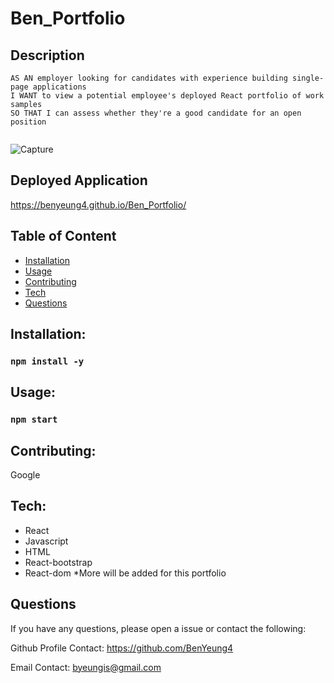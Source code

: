 # Ben_Portfolio

## Description

```
AS AN employer looking for candidates with experience building single-page applications
I WANT to view a potential employee's deployed React portfolio of work samples
SO THAT I can assess whether they're a good candidate for an open position


```
![Capture](https://user-images.githubusercontent.com/52897163/187129009-f40c5758-e4e5-44d0-8662-9b485f0294b3.JPG)

## Deployed Application

https://benyeung4.github.io/Ben_Portfolio/

## Table of Content

- [Installation](#Installation)
- [Usage](#Usage)
- [Contributing](#Contributing)
- [Tech](#Tech)
- [Questions](#Questions)

## Installation:

### `npm install -y`

## Usage:

### `npm start`

## Contributing:
Google

## Tech:

- React
- Javascript
- HTML
- React-bootstrap
- React-dom
  \*More will be added for this portfolio

## Questions

If you have any questions, please open a issue or contact the following:

Github Profile Contact: https://github.com/BenYeung4

Email Contact: byeungis@gmail.com
